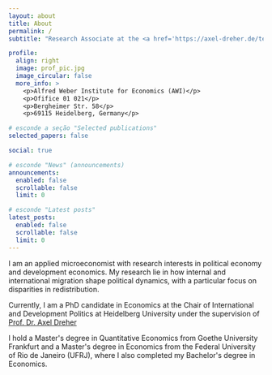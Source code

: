 ```yaml
---
layout: about
title: About
permalink: /
subtitle: "Research Associate at the <a href='https://axel-dreher.de/team/'>Chair of International and Development Politics</a>, Heidelberg University"

profile:
  align: right
  image: prof_pic.jpg
  image_circular: false
  more_info: >
    <p>Alfred Weber Institute for Economics (AWI)</p>
    <p>Ofifice 01 021</p>
    <p>Bergheimer Str. 58</p>
    <p>69115 Heidelberg, Germany</p>

# esconde a seção "Selected publications"
selected_papers: false

social: true

# esconde "News" (announcements)
announcements:
  enabled: false
  scrollable: false
  limit: 0

# esconde "Latest posts"
latest_posts:
  enabled: false
  scrollable: false
  limit: 0
---
```



I am an applied microeconomist with research interests in political economy and development economics. My research lie in how internal and international migration shape political dynamics, with a particular focus on disparities in redistribution.

Currently, I am a PhD candidate in Economics at the Chair of International and Development Politics at Heidelberg University under the supervision of [Prof. Dr. Axel Dreher](https://axel-dreher.de/)  

I hold a Master's degree in Quantitative Economics from Goethe University Frankfurt and a Master's degree in Economics from the Federal University of Rio de Janeiro (UFRJ), where I also completed my Bachelor's degree in Economics.  


